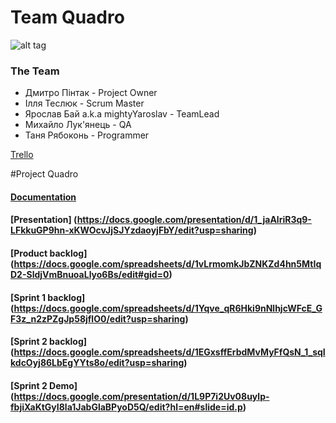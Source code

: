 ﻿# Team Quadro

![alt tag](https://github.com/mightyYaroslav/groupdynamics/blob/master/Quadro%20logo.jpg)

### The Team
* Дмитро Пінтак - Project Owner
* Ілля Теслюк - Scrum Master
* Ярослав Бай a.k.a mightyYaroslav - TeamLead
* Михайло Лук'янець - QA
* Таня Рябоконь - Programmer

[Trello](https://trello.com/b/XTGvnfa2/quadrocopter-project)


#Project Quadro
#### [Documentation](https://docs.google.com/document/d/1-RFvluZsk-pI2bkxTMO4GHAuLf_YTlzBvsP4dq3NmGI/edit)
#### [Presentation] (https://docs.google.com/presentation/d/1_jaAlriR3q9-LFkkuGP9hn-xKWOcvJjSJYzdaoyjFbY/edit?usp=sharing)
#### [Product backlog] (https://docs.google.com/spreadsheets/d/1vLrmomkJbZNKZd4hn5MtIqD2-SldjVmBnuoaLlyo6Bs/edit#gid=0)
#### [Sprint 1 backlog] (https://docs.google.com/spreadsheets/d/1Yqve_qR6Hki9nNlhjcWFcE_GF3z_n2zPZgJp58jflO0/edit?usp=sharing)
#### [Sprint 2 backlog] (https://docs.google.com/spreadsheets/d/1EGxsffErbdMvMyFfQsN_1_sqIkdcOyj86LbEgYYts8o/edit?usp=sharing)
#### [Sprint 2 Demo] (https://docs.google.com/presentation/d/1L9P7i2Uv08uylp-fbjiXaKtGyI8la1JabGlaBPyoD5Q/edit?hl=en#slide=id.p)
